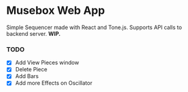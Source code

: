 # Musebox Web App

Simple Sequencer made with React and Tone.js. Supports API calls to backend server. **WIP.**

### TODO

-   [x] Add View Pieces window
-   [x] Delete Piece
-   [x] Add Bars
-   [x] Add more Effects on Oscillator
